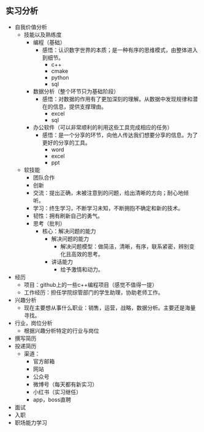 
## 实习分析

- 自我价值分析
	- 技能以及熟练度
		- 编程（基础）
			- 感悟：认识数字世界的本质；是一种有序的思维模式，由整体进入到细节。
				- c++
				- cmake
				- python
				- sql
		- 数据分析（整个环节只为基础阶段）
			- 感悟：对数据的作用有了更加深刻的理解。从数据中发现规律和潜在的信息，提供支撑理由。
				- excel
				- sql
		- 办公软件（可以非常顺利的利用这些工具完成相应的任务）
			- 感悟：是一个分享的环节，向他人传达我们想要分享的信息。为了更好的分享的工具。
				- word
				- excel
				- ppt
	- 软技能
		- 团队合作
		- 创新
		- 交流：提出正确，未被注意到的问题，给出清晰的方向；耐心地倾听。
		- 学习：终生学习，不断学习未知，不断拥抱不确定和新的技术。
		- 韧性：拥有刷新自己的勇气。
		- 思考（批判）
			- 核心：解决问题的能力
				- 解决问题的能力
					- 解决问题模型：做简洁，清晰，有序，联系紧密，辨别变化且高效的思考。
				- 讲话能力
					- 给予激情和动力。
- 经历
	- 项目：github上的一些c++编程项目（感觉不值得一提）
	- 工作经历：担任学院综管部门的学生助理，协助老师工作。
- 兴趣分析
	- 现在主要想从事什么职业：销售，运营，战略，数据分析。主要还是海量寻找。
- 行业，岗位分析
	- 根据兴趣分析特定的行业与岗位
- 撰写简历 
- 投递简历
	- 渠道：
		- 官方邮箱
		- 网站
		- 公众号
		- 微博号（每天都有新实习）
		- 小红书（实习继任）
		- app，boss直聘
- 面试
- 入职
- 职场能力学习